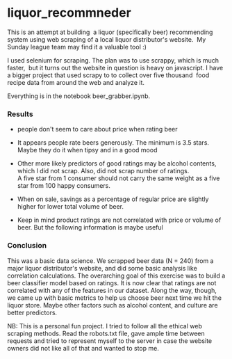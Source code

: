 # liquor_recommneder
This is an attempt at building  a liquor (specifically beer) recommending system using web scraping of a local liquor distributor's website.  My Sunday league team may find it a valuable tool :) 


I used selenium for scraping. The plan was to use scrappy, which is much faster,  but it turns out the website in question is heavy on javascript. 
I have a bigger project that used scrapy to to collect over five thousand  food recipe data from around the web and analyze it. 

Everything is in the notebook beer_grabber.ipynb.

<h3>Results</h3>

- people don't seem to care about price when rating beer

- It appears people rate beers generously. The minimum is 3.5 stars. Maybe they do it when tipsy and in a good mood

- Other more likely predictors of good ratings may be alcohol contents, which I did not scrap. Also, did not scrap number of ratings. <br>A five star from 1 consumer should not carry the same weight as a five star from 100 happy consumers.

- When on sale, savings as a percentage of regular price are slightly higher for lower total volume of beer.

- Keep in mind product ratings are not correlated with price or volume of beer. But the following information is maybe useful 

<h3>Conclusion </h3>
This was a basic data science. We scrapped beer data (N = 240) from a major liquor distributor's website, and did some basic analysis like correlation calculations. The overarching goal of this exercise was to build a beer classifier model based on ratings. It is now clear that ratings are not correlated with any of the features in our dataset. Along the way, though, we came up with basic metrics to help us choose beer next time we hit the liquor store.
Maybe other factors such as alcohol content, and culture are better predictors. 

<p> NB: This is a personal fun project. I tried to follow all the ethical web scraping methods. Read the robots.txt file, gave ample time between requests and tried to represent myself to the server in case the website owners did not like all of that and wanted to stop me.</p>
